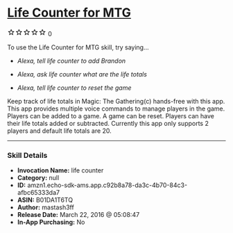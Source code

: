 # [Life Counter for MTG](http://alexa.amazon.com/#skills/amzn1.echo-sdk-ams.app.c92b8a78-da3c-4b70-84c3-afbc65333da7)
![0 stars](../../images/ic_star_border_black_18dp_1x.png)![0 stars](../../images/ic_star_border_black_18dp_1x.png)![0 stars](../../images/ic_star_border_black_18dp_1x.png)![0 stars](../../images/ic_star_border_black_18dp_1x.png)![0 stars](../../images/ic_star_border_black_18dp_1x.png) 0

To use the Life Counter for MTG skill, try saying...

* *Alexa, tell life counter to add Brandon*

* *Alexa, ask life counter what are the life totals*

* *Alexa, tell life counter to reset the game*

Keep track of life totals in Magic:  The Gathering(c) hands-free with this app.  This app provides multiple voice commands to manage players in the game.  Players can be added to a game.  A game can be reset.  Players can have their life totals added or subtracted.  Currently this app only supports 2 players and default life totals are 20.

***

### Skill Details

* **Invocation Name:** life counter
* **Category:** null
* **ID:** amzn1.echo-sdk-ams.app.c92b8a78-da3c-4b70-84c3-afbc65333da7
* **ASIN:** B01DA1T6TQ
* **Author:** mastash3ff
* **Release Date:** March 22, 2016 @ 05:08:47
* **In-App Purchasing:** No
